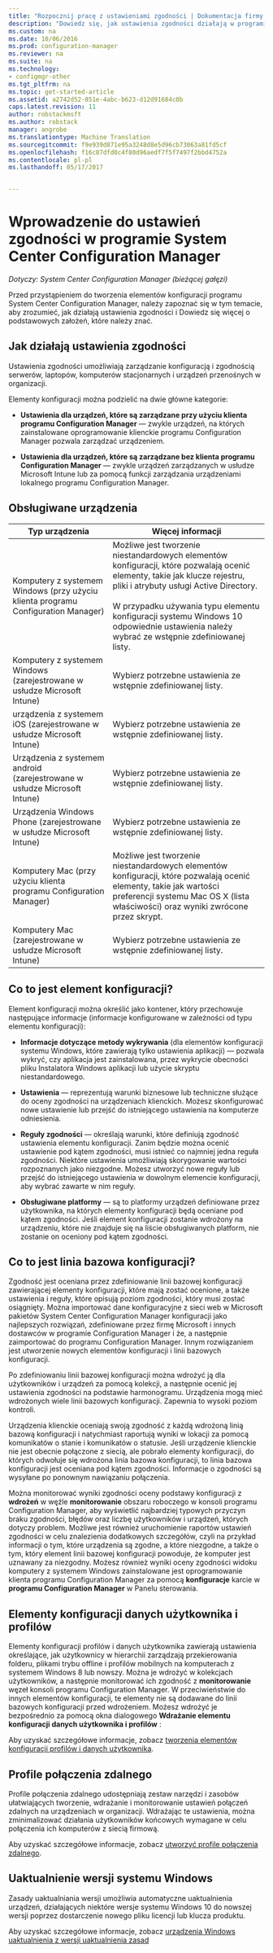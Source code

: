 ```yaml
---
title: "Rozpocznij pracę z ustawieniami zgodności | Dokumentacja firmy Microsoft"
description: "Dowiedz się, jak ustawienia zgodności działają w programie System Center Configuration Manager. Także informacje o podstawowych założeń, które należy znać."
ms.custom: na
ms.date: 10/06/2016
ms.prod: configuration-manager
ms.reviewer: na
ms.suite: na
ms.technology:
- configmgr-other
ms.tgt_pltfrm: na
ms.topic: get-started-article
ms.assetid: a2742d52-851e-4abc-b623-d12d91684c0b
caps.latest.revision: 11
author: robstackmsft
ms.author: robstack
manager: angrobe
ms.translationtype: Machine Translation
ms.sourcegitcommit: f9e939d871e95a3248d8e5d96cb73063a81fd5cf
ms.openlocfilehash: f16c87dfd0c4f80d96aedf7f5f7497f2bbd4752a
ms.contentlocale: pl-pl
ms.lasthandoff: 05/17/2017


---
```

# <a name="get-started-with-compliance-settings-in-system-center-configuration-manager"></a>Wprowadzenie do ustawień zgodności w programie System Center Configuration Manager

*Dotyczy: System Center Configuration Manager (bieżącej gałęzi)*

Przed przystąpieniem do tworzenia elementów konfiguracji programu System Center Configuration Manager, należy zapoznać się w tym temacie, aby zrozumieć, jak działają ustawienia zgodności i Dowiedz się więcej o podstawowych założeń, które należy znać.  

## <a name="how-compliance-settings-works"></a>Jak działają ustawienia zgodności  
 Ustawienia zgodności umożliwiają zarządzanie konfiguracją i zgodnością serwerów, laptopów, komputerów stacjonarnych i urządzeń przenośnych w organizacji.  

 Elementy konfiguracji można podzielić na dwie główne kategorie:  

-   **Ustawienia dla urządzeń, które są zarządzane przy użyciu klienta programu Configuration Manager** — zwykle urządzeń, na których zainstalowane oprogramowanie klienckie programu Configuration Manager pozwala zarządzać urządzeniem.  

-   **Ustawienia dla urządzeń, które są zarządzane bez klienta programu Configuration Manager** — zwykle urządzeń zarządzanych w usłudze Microsoft Intune lub za pomocą funkcji zarządzania urządzeniami lokalnego programu Configuration Manager.  

## <a name="what-devices-are-supported"></a>Obsługiwane urządzenia  


|Typ urządzenia|Więcej informacji|  
|------------|----------------------|  
|Komputery z systemem Windows (przy użyciu klienta programu Configuration Manager)|Możliwe jest tworzenie niestandardowych elementów konfiguracji, które pozwalają ocenić elementy, takie jak klucze rejestru, pliki i atrybuty usługi Active Directory.<br /><br /> W przypadku używania typu elementu konfiguracji systemu Windows 10 odpowiednie ustawienia należy wybrać ze wstępnie zdefiniowanej listy.|  
|Komputery z systemem Windows (zarejestrowane w usłudze Microsoft Intune)|Wybierz potrzebne ustawienia ze wstępnie zdefiniowanej listy.|  
|urządzenia z systemem iOS (zarejestrowane w usłudze Microsoft Intune)|Wybierz potrzebne ustawienia ze wstępnie zdefiniowanej listy.|  
|Urządzenia z systemem android (zarejestrowane w usłudze Microsoft Intune)|Wybierz potrzebne ustawienia ze wstępnie zdefiniowanej listy.|  
|Urządzenia Windows Phone (zarejestrowane w usłudze Microsoft Intune)|Wybierz potrzebne ustawienia ze wstępnie zdefiniowanej listy.|  
|Komputery Mac (przy użyciu klienta programu Configuration Manager)|Możliwe jest tworzenie niestandardowych elementów konfiguracji, które pozwalają ocenić elementy, takie jak wartości preferencji systemu Mac OS X (lista właściwości) oraz wyniki zwrócone przez skrypt.|  
|Komputery Mac (zarejestrowane w usłudze Microsoft Intune)|Wybierz potrzebne ustawienia ze wstępnie zdefiniowanej listy.|  

## <a name="what-is-a-configuration-item"></a>Co to jest element konfiguracji?  
 Element konfiguracji można określić jako kontener, który przechowuje następujące informacje (informacje konfigurowane w zależności od typu elementu konfiguracji):  

-   **Informacje dotyczące metody wykrywania** (dla elementów konfiguracji systemu Windows, które zawierają tylko ustawienia aplikacji) — pozwala wykryć, czy aplikacja jest zainstalowana, przez wykrycie obecności pliku Instalatora Windows aplikacji lub użycie skryptu niestandardowego.  

-   **Ustawienia** — reprezentują warunki biznesowe lub techniczne służące do oceny zgodności na urządzeniach klienckich. Możesz skonfigurować nowe ustawienie lub przejść do istniejącego ustawienia na komputerze odniesienia.  

-   **Reguły zgodności** — określają warunki, które definiują zgodność ustawienia elementu konfiguracji. Zanim będzie można ocenić ustawienie pod kątem zgodności, musi istnieć co najmniej jedna reguła zgodności. Niektóre ustawienia umożliwiają skorygowanie wartości rozpoznanych jako niezgodne. Możesz utworzyć nowe reguły lub przejść do istniejącego ustawienia w dowolnym elemencie konfiguracji, aby wybrać zawarte w nim reguły.  

-   **Obsługiwane platformy** — są to platformy urządzeń definiowane przez użytkownika, na których elementy konfiguracji będą oceniane pod kątem zgodności. Jeśli element konfiguracji zostanie wdrożony na urządzeniu, które nie znajduje się na liście obsługiwanych platform, nie zostanie on oceniony pod kątem zgodności.  

## <a name="what-is-a-configuration-baseline"></a>Co to jest linia bazowa konfiguracji?  
 Zgodność jest oceniana przez zdefiniowanie linii bazowej konfiguracji zawierającej elementy konfiguracji, które mają zostać ocenione, a także ustawienia i reguły, które opisują poziom zgodności, który musi zostać osiągnięty. Można importować dane konfiguracyjne z sieci web w Microsoft pakietów System Center Configuration Manager konfiguracji jako najlepszych rozwiązań, zdefiniowane przez firmę Microsoft i innych dostawców w programie Configuration Manager i że, a następnie zaimportować do programu Configuration Manager. Innym rozwiązaniem jest utworzenie nowych elementów konfiguracji i linii bazowych konfiguracji.  

 Po zdefiniowaniu linii bazowej konfiguracji można wdrożyć ją dla użytkowników i urządzeń za pomocą kolekcji, a następnie ocenić jej ustawienia zgodności na podstawie harmonogramu. Urządzenia mogą mieć wdrożonych wiele linii bazowych konfiguracji. Zapewnia to wysoki poziom kontroli.  

 Urządzenia klienckie oceniają swoją zgodność z każdą wdrożoną linią bazową konfiguracji i natychmiast raportują wyniki w lokacji za pomocą komunikatów o stanie i komunikatów o statusie. Jeśli urządzenie klienckie nie jest obecnie połączone z siecią, ale pobrało elementy konfiguracji, do których odwołuje się wdrożona linia bazowa konfiguracji, to linia bazowa konfiguracji jest oceniana pod kątem zgodności. Informacje o zgodności są wysyłane po ponownym nawiązaniu połączenia.  

 Można monitorować wyniki zgodności oceny podstawy konfiguracji z **wdrożeń** w węźle **monitorowanie** obszaru roboczego w konsoli programu Configuration Manager, aby wyświetlić najbardziej typowych przyczyn braku zgodności, błędów oraz liczbę użytkowników i urządzeń, których dotyczy problem. Możliwe jest również uruchomienie raportów ustawień zgodności w celu znalezienia dodatkowych szczegółów, czyli na przykład informacji o tym, które urządzenia są zgodne, a które niezgodne, a także o tym, który element linii bazowej konfiguracji powoduje, że komputer jest uznawany za niezgodny. Możesz również wyniki oceny zgodności widoku komputery z systemem Windows zainstalowane jest oprogramowanie klienta programu Configuration Manager za pomocą **konfiguracje** karcie w **programu Configuration Manager** w Panelu sterowania.  

## <a name="user-data-and-profiles-configuration-items"></a>Elementy konfiguracji danych użytkownika i profilów  
 Elementy konfiguracji profilów i danych użytkownika zawierają ustawienia określające, jak użytkownicy w hierarchii zarządzają przekierowania folderu, plikami trybu offline i profilów mobilnych na komputerach z systemem Windows 8 lub nowszy. Można je wdrożyć w kolekcjach użytkowników, a następnie monitorować ich zgodność z **monitorowanie** węzeł konsoli programu Configuration Manager. W przeciwieństwie do innych elementów konfiguracji, te elementy nie są dodawane do linii bazowych konfiguracji przed wdrożeniem. Możesz wdrożyć je bezpośrednio za pomocą okna dialogowego **Wdrażanie elementu konfiguracji danych użytkownika i profilów** :  

 Aby uzyskać szczegółowe informacje, zobacz [tworzenia elementów konfiguracji profilów i danych użytkownika](/sccm/compliance/deploy-use/create-user-data-and-profiles-configuration-items).  

## <a name="remote-connection-profiles"></a>Profile połączenia zdalnego  
 Profile połączenia zdalnego udostępniają zestaw narzędzi i zasobów ułatwiających tworzenie, wdrażanie i monitorowanie ustawień połączeń zdalnych na urządzeniach w organizacji. Wdrażając te ustawienia, można zminimalizować działania użytkowników końcowych wymagane w celu połączenia ich komputerów z siecią firmową.  

Aby uzyskać szczegółowe informacje, zobacz [utworzyć profile połączenia zdalnego](/sccm/compliance/deploy-use/create-remote-connection-profiles).  

## <a name="windows-edition-upgrade"></a>Uaktualnienie wersji systemu Windows
Zasady uaktualniania wersji umożliwia automatyczne uaktualnienia urządzeń, działających niektóre wersje systemu Windows 10 do nowszej wersji poprzez dostarczenie nowego pliku licencji lub klucza produktu.

Aby uzyskać szczegółowe informacje, zobacz [urządzenia Windows uaktualnienia z wersji uaktualnienia zasad](/sccm/compliance/deploy-use/upgrade-windows-version)

